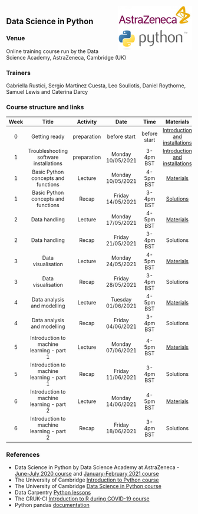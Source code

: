 <img align="right" src=img/course_logo.png width="200">


## Data Science in Python


### Venue

Online training course run by the Data Science Academy, AstraZeneca, Cambridge (UK)


### Trainers

Gabriella Rustici, Sergio Martínez Cuesta, Leo Souliotis, Daniel Roythorne, Samuel Lewis and Caterina Darcy


### Course structure and links

Week | Title | Activity | Date | Time | Materials | Trainer
:---:|:-----:|:--------:|:----:|:----:|:---------:|:-------:
0 | Getting ready | preparation | before start | before start | [Introduction and installations](notebooks/week0_materials.ipynb) | all
1 | Troubleshooting software installations | preparation | Monday 10/05/2021 | 3-4pm BST | [Introduction and installations](notebooks/week0_materials.ipynb) | LS
1 | Basic Python concepts and functions | Lecture | Monday 10/05/2021 | 4-5pm BST | [Materials](notebooks/week1_lecture.ipynb) | SMC
1 | Basic Python concepts and functions | Recap | Friday 14/05/2021 | 3-4pm BST | [Solutions](notebooks/week1_solutions.ipynb) | SMC
2 | Data handling | Lecture | Monday 17/05/2021 | 4-5pm BST | [Materials](notebooks/week2_lecture.ipynb) | LS
2 | Data handling | Recap | Friday 21/05/2021 | 3-4pm BST | Solutions | LS
3 | Data visualisation | Lecture | Monday 24/05/2021 | 4-5pm BST | [Materials](notebooks/week3_lecture.ipynb) | SMC
3 | Data visualisation | Recap | Friday 28/05/2021 | 3-4pm BST | Solutions | SMC
4 | Data analysis and modelling | Lecture | Tuesday 01/06/2021 | 4-5pm BST | [Materials](notebooks/week4_lecture.ipynb) |
4 | Data analysis and modelling | Recap | Friday 04/06/2021 | 3-4pm BST | Solutions |
5 | Introduction to machine learning - part 1 | Lecture | Monday 07/06/2021 | 4-5pm BST | [Materials](notebooks/week5_lecture.ipynb) |
5 | Introduction to machine learning - part 1 | Recap | Friday 11/06/2021 | 3-4pm BST | Solutions |
6 | Introduction to machine learning - part 2 | Lecture | Monday 14/06/2021 | 4-5pm BST | [Materials](notebooks/week6_lecture.ipynb) |
6 | Introduction to machine learning - part 2 | Recap | Friday 18/06/2021 | 3-4pm BST | Solutions |


### References

- Data Science in Python by Data Science Academy at AstraZeneca - [June-July 2020 course](https://github.com/semacu/data-science-python) and [January-February 2021 course](https://github.com/semacu/202101-data-science-python)
- The University of Cambridge [Introduction to Python course](https://github.com/pycam/python-basic)
- The University of Cambridge [Data Science in Python course](https://github.com/pycam/python-data-science)
- Data Carpentry [Python lessons](https://datacarpentry.org)
- The CRUK-CI [Introduction to R during COVID-19 course](https://bioinformatics-core-shared-training.github.io/r-intro/)
- Python pandas [documentation](https://pandas.pydata.org/docs/)
